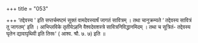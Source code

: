 +++
title = "053"

+++
‘तद्देवस्य ' इति सप्तर्चमष्टमं सूक्तं वामदेवस्यार्षं जागतं सावित्रम् । तथा चानुक्रम्यते ‘ तद्देवस्य सावित्रं तु जागतम्' इति । आभिप्लविके तृतीयेऽहनि वैश्वदेवशस्त्रे सावित्रनिविद्धानमिदम् । तथा च सूत्रितं- तद्देवस्य घृतेन द्यावापृथिवी इति तिस्रः' ( आश्व. श्रौ. ७. ७) इति ॥